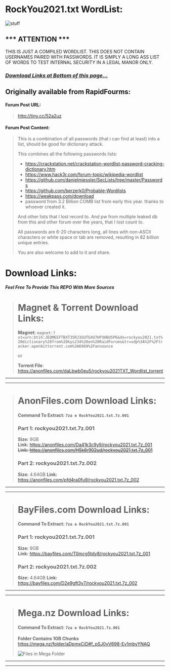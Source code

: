 

# **RockYou2021.txt WordList**:
  
  ![stuff](https://i.imgur.com/WLcjMeI.png)
  
## *** **ATTENTION** ***  
    
THIS IS JUST A COMPILED WORDLIST. THIS DOES NOT CONTAIN USERNAMES PAIRED WITH PASSWORDS.  IT IS SIMPLY A LONG ASS LIST OF WORDS TO TEST INTERNAL SECURITY IN A LEGAL MANOR ONLY.

### _[Download Links at Bottom of this page...](https://github.com/ohmybahgosh/RockYou2021.txt#download-links)_

## Originally available from RapidFourms:  
>
>
#### Forum Post URL:
> http://tiny.cc/52a2uz 
>
>  
>
#### Forum Post Content:  
>
>  
>
> This is a combination of all passwords (that i can find at least) into a list, should be good for dictionary attack.
>
> This combines all the following passwords lists:  
>
>
>
>- https://crackstation.net/crackstation-wordlist-password-cracking-dictionary.htm  
>- https://www.hack3r.com/forum-topic/wikipedia-wordlist  
>- https://github.com/danielmiessler/SecLists/tree/master/Passwords  
>- https://github.com/berzerk0/Probable-Wordlists  
>- https://weakpass.com/download  
>- password from 3.2 Billion COMB list from early this year. thanks to whoever created it.
>
>
> And other lists that I lost record to.
> And pw from multiple leaked db from this and other forum over the years, that I lost count to.
>
> All passwords are 6-20 characters long, all lines with non-ASCII characters or white space or tab are removed, resulting in 82 billion unique entries.
>
>You are also welcome to add to it and share.

# Download Links:
#### _Feel Free To Provide This REPO With More Sources_
># Magnet & Torrent Download Links:
>**Magnet:** 
>`magnet:?xt=urn:btih:JEQMEEFTBXT35RJ3GUTGXU7HP3HBU5P6&dn=rockyou2021.txt%20dictionary%20from%20kys234%20on%20RaidForums&tr=udp%3A%2F%2Ftracker.openbittorrent.com%3A6969%2Fannounce`
>
>or
>
> **Torrent File**:
> https://anonfiles.com/daLbwb0eu5/rockyou2021TXT_Wordlist_torrent

---
---

># AnonFiles.com Download Links:
>#### Command To Extract:  `7za e RockYou2021.txt.7z.001`
>### **Part 1:**  rockyou2021.txt.7z.001  
>**Size:** 9GB  
>**Link:**  https://anonfiles.com/Da41k3c9y9/rockyou2021.txt.7z_001  
>~~**Link:**  https://anonfiles.com/H5k6r902ud/rockyou2021.txt.7z_001~~
>
>### **Part 2:**  rockyou2021.txt.7z.002  
>**Size:** 4.64GB
>**Link:**  https://anonfiles.com/pfd4ra0fu9/rockyou2021.txt.7z_002
---
---

># BayFiles.com Download Links:
>#### Command To Extract:  `7za e RockYou2021.txt.7z.001`
>### **Part 1:**  rockyou2021.txt.7z.001  
>**Size:** 9GB  
>**Link:**  https://bayfiles.com/T0mcg5tdy8/rockyou2021.txt.7z_001
>
>### **Part 2:**  rockyou2021.txt.7z.002  
>**Size:** 4.64GB
>**Link:**  https://bayfiles.com/D2e9gft3y7/rockyou2021.txt.7z_002
---
---

># Mega.nz Download Links:
>#### Command To Extract:  `7za e RockYou2021.7z.001`
>**Folder Contains 1GB Chunks**
>https://mega.nz/folder/aDpmxCiD#f_pSJ0vV698-Ev1mbyYNAQ
>
>![Files in Mega Folder](https://i.imgur.com/jr1a75a.png)
---
---
